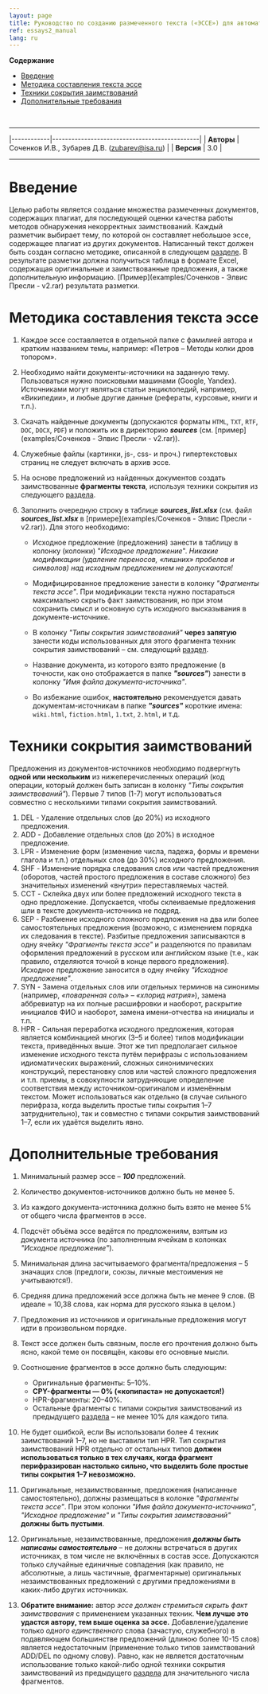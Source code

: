 ```yaml
---
layout: page
title: Руководство по созданию размеченного текста («ЭССЕ») для автоматической оценки качества результатов поиска текстовых заимствований
ref: essays2_manual
lang: ru
---
```


<!-- markdown-toc start - Don't edit this section. Run M-x markdown-toc-generate-toc again -->
**Содержание**

- [Введение](#Введение)
- [Методика составления текста эссе](#Методика-составления-текста-эссе)
- [Техники сокрытия заимствований](#Техники-сокрытия-заимствований)
- [Дополнительные требования](#Дополнительные-требования)

<!-- markdown-toc end -->

<br>

------------

|------------|----------------------------------------------|
| **Авторы** | Соченков И.В., Зубарев Д.В. (zubarev@isa.ru) |
| **Версия** |                                          3.0 |

------------

Введение
========

Целью работы является создание множества размеченных документов,
содержащих плагиат,
для последующей оценки качества работы методов обнаружения некорректных заимствований.
Каждый разметчик выбирает тему, по которой он составляет небольшое эссе,
содержащее плагиат из других документов.
Написанный текст должен быть создан согласно методике, описанной в следующем [разделе](#Методика-составления-текста-эссе).
В результате разметки должна получиться таблица в формате Excel,
содержащая оригинальные и заимствованные предложения, а также дополнительную информацию.
[Пример](examples/Соченков - Элвис Пресли - v2.rar) результата разметки.

Методика составления текста эссе
================================

1.  Каждое эссе составляется в отдельной папке
с фамилией автора и кратким названием темы,
например: «Петров – Методы колки дров топором».

2.  Необходимо найти документы-источники на заданную тему.
Пользоваться нужно поисковыми машинами (Google, Yandex).
Источниками могут являться статьи энциклопедий,
например, «Википедии», и любые другие данные (рефераты, курсовые, книги и т.п.).

3.  Скачать найденные документы (допускаются  форматы `HTML`, `TXT`, `RTF`, `DOC`, `DOCX`, `PDF`)
и положить их в директорию ***sources*** (см. [пример](examples/Соченков - Элвис Пресли - v2.rar)).

4.  Служебные файлы (картинки, js-, css- и проч.)
гипертекстовых страниц не следует включать в архив эссе.

5.  На основе предложений из найденных документов создать заимствованные **фрагменты текста**,
используя техники сокрытия из следующего [раздела](#Техники-сокрытия-заимствований).

6.  Заполнить очередную строку в таблице ***sources\_list.xlsx***
(см. файл ***sources\_list.xlsx*** в [примере](examples/Соченков - Элвис Пресли - v2.rar)).
Для этого необходимо:

    +  Исходное предложение (предложения) занести в таблицу в колонку (колонки)
     "*Исходное предложение*".
     *Никакие модификации (удаление переносов, «лишних» пробелов и символов)
     над исходным предложением не допускаются!*

    +  Модифицированное предложение занести в колонку *"Фрагменты текста эссе"*.
    При модификации текста нужно постараться максимально скрыть факт заимствования,
    но при этом сохранить смысл и основную суть исходного высказывания в документе-источнике.

    +  В колонку *"Типы сокрытия заимствований"* **через запятую** занести коды использованных для этого фрагмента техник сокрытия заимствований – см. следующий [раздел](#Техники-сокрытия-заимствований).

    +  Название документа, из которого взято предложение
    (в точности, как оно отображается в папке ***"sources"***)
    занести в колонку *"Имя файла документа-источника"*.

    +  Во избежание ошибок, **настоятельно** рекомендуется давать документам-источникам в папке ***"sources"*** короткие имена:
    `wiki.html`, `fiction.html`, `1.txt`, `2.html`, и т.д.


Техники сокрытия заимствований
==============================


Предложения из документов-источников необходимо подвергнуть **одной или нескольким** из нижеперечисленных операций
(код операции, который должен быть записан в колонку *"Типы сокрытия заимствований"*).
Первые 7 типов (1-7) могут использоваться совместно с несколькими типами сокрытия заимствований.

1. DEL - Удаление отдельных слов (до 20%) из исходного предложения.
2. ADD - Добавление отдельных слов (до 20%) в исходное предложение.
3. LPR - Изменение форм (изменение числа, падежа, формы и времени глагола и т.п.) отдельных слов (до 30%) исходного предложения.
4. SHF - Изменение порядка следования слов или частей предложения (оборотов, частей простого предложения в составе сложного) без значительных изменений «внутри» переставляемых частей.
5. CCT - Склейка двух или более предложений исходного текста в одно предложение.
Допускается, чтобы склеиваемые предложения шли в тексте документа-источника не подряд.
6. SEP - Разбиение исходного сложного предложения на два или более самостоятельных предложения (возможно, с изменением порядка их следования в тексте).
Разбитые предложения записываются в одну ячейку *"Фрагменты текста эссе"* и разделяются по правилам оформления предложений в русском или английском языке
(т.е., как правило, отделяются точкой в конце первого предложения).
Исходное предложение заносится в одну ячейку *"Исходное предложение"*.
7. SYN - Замена отдельных слов или отдельных терминов на синонимы (например, *«поваренная соль» – «хлорид натрия»*),
замена аббревиатур на их полные расшифровки и наоборот, раскрытие инициалов ФИО и наоборот, замена имени–отчества на инициалы и т.п.
8. HPR - Сильная переработка исходного предложения, которая является комбинацией многих (3–5 и более) типов модификации текста, приведённых выше.
Этот же тип предполагает сильное изменение исходного текста путём перифразы с использованием идиоматических выражений, сложных синонимических конструкций,
перестановку слов или частей сложного предложения и т.п. приемы, в совокупности затрудняющие определение соответствия между источником-оригиналом и изменённым текстом.
Может использоваться как отдельно (в случае сильного перифраза, когда выделить простые типы сокрытия 1–7 затруднительно),
так и совместно с типами сокрытия заимствований 1–7, если их удаётся выделить явно.


Дополнительные требования
=========================

1.  Минимальный размер эссе – ***100*** предложений.

2.  Количество документов-источников должно быть не менее 5.

3.  Из каждого документа-источника должно быть взято не менее 5% от общего числа фрагментов в эссе.

4.  Подсчёт объёма эссе ведётся по предложениям,
взятым из документа источника
(по заполненным ячейкам в колонках *"Исходное предложение"*).

5.  Минимальная длина засчитываемого фрагмента/предложения – 5 значащих слов
(предлоги, союзы, личные местоимения не учитываются!).

6.  Средняя длина предложений эссе должна быть не менее 9 слов.
(В идеале = 10,38 слова, как норма для русского языка в целом.)

7.  Предложения из источников и оригинальные предложения могут идти в произвольном порядке.

8.  Текст эссе должен быть связным,
после его прочтения должно быть ясно, какой теме он посвящён,
каковы его основные мысли.

9.  Соотношение фрагментов в эссе должно быть следующим:
    + Оригинальные фрагменты: 5–10%.
    + **CPY-фрагменты — 0% («копипаста» не допускается!)**
    + HPR-фрагменты: 20–40%.
    + Остальные фрагменты с типами сокрытия заимствований из предыдущего [раздела](#Техники-сокрытия-заимствований) – не менее 10% для каждого типа.   

10.  Не будет ошибкой, если Вы использовали более 4 техник заимствований 1–7,
но не выставили тип HPR.
Тип сокрытия заимствований HPR отдельно от остальных типов **должен использоваться только в тех случаях,
когда фрагмент перифразирован настолько сильно,
что выделить боле простые типы сокрытия 1–7 невозможно.**

11.  Оригинальные, незаимствованные, предложения (написанные самостоятельно),
должны размещаться в колонке *"Фрагменты текста эссе"*.
При этом колонки *"Имя файла документа-источника"*, *"Исходное предложение"* и *"Типы сокрытия заимствований"* **должны быть пустыми**.

12.  Оригинальные, незаимствованные,
предложения ***должны быть написаны самостоятельно*** –
не должны встречаться в других источниках,
в том числе не включённых в состав эссе.
Допускаются только случайные единичные совпадения
(как правило, не абсолютные, а лишь частичные, фрагментарные)
оригинальных незаимствованных предложений с другими предложениями в каких-либо других источниках.

13.  **Обратите внимание:** автор *эссе должен стремиться скрыть факт заимствования* с применением указанных техник.
**Чем лучше это удастся автору, тем выше оценка за эссе.**
Добавление/удаление только *одного единственного* слова (зачастую, служебного)
в подавляющем большинстве предложений (длиною более 10-15 слов)
является недостаточным (применение только типов заимствований ADD/DEL по одному слову).
Равно, как не является достаточным использование только какой-либо одной техники сокрытия заимствований из предыдущего [раздела](#Техники-сокрытия-заимствований) для значительного числа фрагментов.

